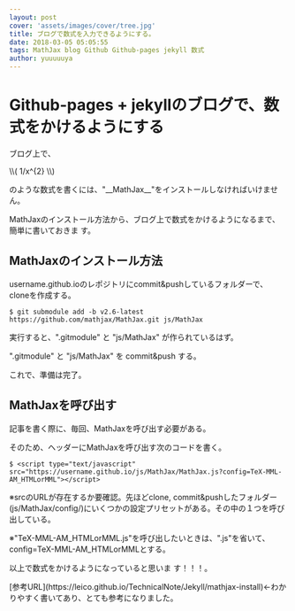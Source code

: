 ```yaml
---
layout: post
cover: 'assets/images/cover/tree.jpg'
title: ブログで数式を入力できるようにする。
date: 2018-03-05 05:05:55
tags: MathJax blog Github Github-pages jekyll 数式
author: yuuuuuya
---
```


<script type="text/javascript" src="https://yuuuuuya.github.io/js/MathJax/MathJax.js?config=TeX-MML-AM_HTMLorMML"></script>

<h1>Github-pages + jekyllのブログで、数式をかけるようにする</h1>



<p>ブログ上で、</p>
\\( 1/x^{2} \\)
<p>のような数式を書くには、"__MathJax__"をインストールしなければいけません。</p>
<p>MathJaxのインストール方法から、ブログ上で数式をかけるようになるまで、簡単に書いておきま す。</p>

<h2>MathJaxのインストール方法</h2>
<p>username.github.ioのレポジトリにcommit&pushしているフォルダーで、cloneを作成する。</p>

```terminal
$ git submodule add -b v2.6-latest https://github.com/mathjax/MathJax.git js/MathJax
```

<p>実行すると、".gitmodule" と "js/MathJax" が作られているはず。</p>
<p>".gitmodule" と "js/MathJax" を commit&push する。</p>

<p>これで、準備は完了。</p>

<h2>MathJaxを呼び出す</h2>

<p>記事を書く際に、毎回、MathJaxを呼び出す必要がある。</p>
<p>そのため、ヘッダーにMathJaxを呼び出す次のコードを書く。</p>

```Atom
$ <script type="text/javascript" src="https://username.github.io/js/MathJax/MathJax.js?config=TeX-MML-AM_HTMLorMML"></script>
```

<p>※srcのURLが存在するか要確認。先ほどclone, commit&pushしたフォルダー(js/MathJax/config/)にいくつかの設定プリセットがある。その中の１つを呼び出している。</p>
<p>※"TeX-MML-AM_HTMLorMML.js"を呼び出したいときは、".js"を省いて、config=TeX-MML-AM_HTMLorMMLとする。</p>



<p>以上で数式をかけるようになっていると思いま す！！！。</p>


<p>[参考URL](https://leico.github.io/TechnicalNote/Jekyll/mathjax-install)←わかりやすく書いてあり、とても参考になりました。</p>
